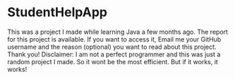 # StudentHelpApp
This was a project I made while learning Java a few months ago. The report for this project is available. If you want to access it, Email me your GitHub username and the reason (optional) you want to read about this project.
Thank you!
Disclaimer: I am not a perfect programmer and this was just a random project I made. So it wont be the most efficient. But if it works, it works!
